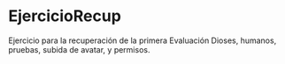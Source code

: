 # EjercicioRecup

Ejercicio para la recuperación de la primera Evaluación
Dioses, humanos, pruebas, subida de avatar, y permisos.
